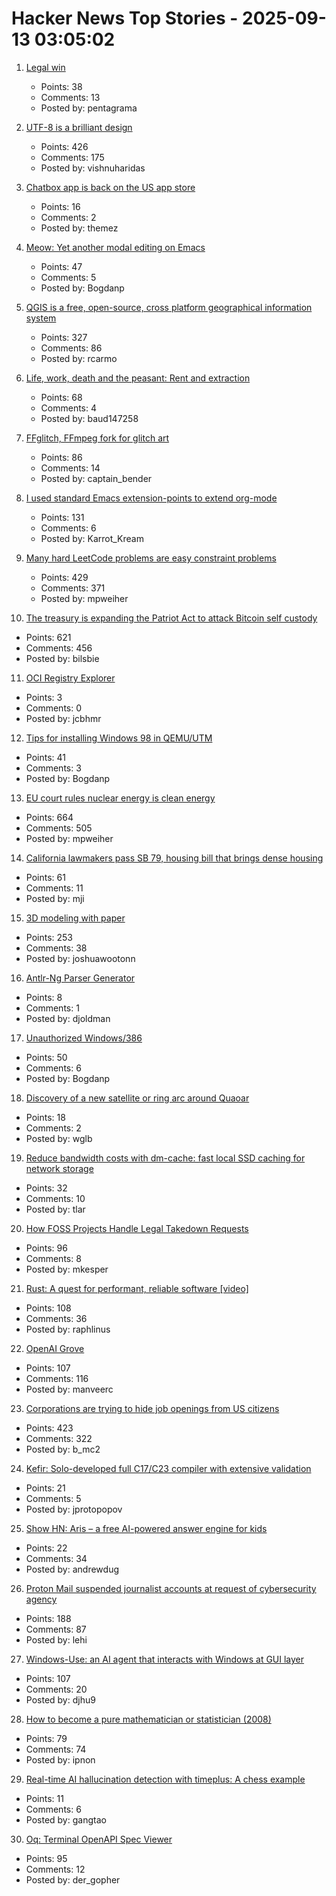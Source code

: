# Hacker News Top Stories - 2025-09-13 03:05:02

1. [Legal win](https://ma.tt/2025/09/legal-win/)
   - Points: 38
   - Comments: 13
   - Posted by: pentagrama

2. [UTF-8 is a brilliant design](https://iamvishnu.com/posts/utf8-is-brilliant-design)
   - Points: 426
   - Comments: 175
   - Posted by: vishnuharidas

3. [Chatbox app is back on the US app store](https://github.com/chatboxai/chatbox/issues/2644)
   - Points: 16
   - Comments: 2
   - Posted by: themez

4. [Meow: Yet another modal editing on Emacs](https://github.com/meow-edit/meow)
   - Points: 47
   - Comments: 5
   - Posted by: Bogdanp

5. [QGIS is a free, open-source, cross platform geographical information system](https://github.com/qgis/QGIS)
   - Points: 327
   - Comments: 86
   - Posted by: rcarmo

6. [Life, work, death and the peasant: Rent and extraction](https://acoup.blog/2025/09/12/collections-life-work-death-and-the-peasant-part-ivc-rent-and-extraction/)
   - Points: 68
   - Comments: 4
   - Posted by: baud147258

7. [FFglitch, FFmpeg fork for glitch art](https://ffglitch.org/gallery/)
   - Points: 86
   - Comments: 14
   - Posted by: captain_bender

8. [I used standard Emacs extension-points to extend org-mode](https://edoput.it/2025/04/16/emacs-paradigm-shift.html)
   - Points: 131
   - Comments: 6
   - Posted by: Karrot_Kream

9. [Many hard LeetCode problems are easy constraint problems](https://buttondown.com/hillelwayne/archive/many-hard-leetcode-problems-are-easy-constraint/)
   - Points: 429
   - Comments: 371
   - Posted by: mpweiher

10. [The treasury is expanding the Patriot Act to attack Bitcoin self custody](https://www.tftc.io/treasury-iexpanding-patriot-act/)
   - Points: 621
   - Comments: 456
   - Posted by: bilsbie

11. [OCI Registry Explorer](https://oci.dag.dev/)
   - Points: 3
   - Comments: 0
   - Posted by: jcbhmr

12. [Tips for installing Windows 98 in QEMU/UTM](https://sporks.space/2025/08/28/tips-for-installing-windows-98-in-qemu-utm/)
   - Points: 41
   - Comments: 3
   - Posted by: Bogdanp

13. [EU court rules nuclear energy is clean energy](https://www.weplanet.org/post/eu-court-rules-nuclear-energy-is-clean-energy)
   - Points: 664
   - Comments: 505
   - Posted by: mpweiher

14. [California lawmakers pass SB 79, housing bill that brings dense housing](https://www.latimes.com/california/story/2025-09-12/california-lawmakers-pass-sb-79-housing-bill-that-brings-dense-housing-to-transit-hubs)
   - Points: 61
   - Comments: 11
   - Posted by: mji

15. [3D modeling with paper](https://www.arvinpoddar.com/blog/3d-modeling-with-paper)
   - Points: 253
   - Comments: 38
   - Posted by: joshuawootonn

16. [Antlr-Ng Parser Generator](https://www.antlr-ng.org/)
   - Points: 8
   - Comments: 1
   - Posted by: djoldman

17. [Unauthorized Windows/386](https://virtuallyfun.com/2025/09/06/unauthorized-windows-386/)
   - Points: 50
   - Comments: 6
   - Posted by: Bogdanp

18. [Discovery of a new satellite or ring arc around Quaoar](https://phys.org/news/2025-09-discovery-moon-orbiting-mysterious-distant.html)
   - Points: 18
   - Comments: 2
   - Posted by: wglb

19. [Reduce bandwidth costs with dm-cache: fast local SSD caching for network storage](https://devcenter.upsun.com/posts/cut-aws-bandwidth-costs-95-with-dm-cache/)
   - Points: 32
   - Comments: 10
   - Posted by: tlar

20. [How FOSS Projects Handle Legal Takedown Requests](https://f-droid.org/2025/09/10/how-foss-projects-handle-legal-takedown-requests.html)
   - Points: 96
   - Comments: 8
   - Posted by: mkesper

21. [Rust: A quest for performant, reliable software [video]](https://www.youtube.com/watch?v=k_-6KI3m31M)
   - Points: 108
   - Comments: 36
   - Posted by: raphlinus

22. [OpenAI Grove](https://openai.com/index/openai-grove/)
   - Points: 107
   - Comments: 116
   - Posted by: manveerc

23. [Corporations are trying to hide job openings from US citizens](https://thehill.com/opinion/finance/5498346-corporate-america-has-been-trying-to-hide-job-openings-now-it-is-failing/)
   - Points: 423
   - Comments: 322
   - Posted by: b_mc2

24. [Kefir: Solo-developed full C17/C23 compiler with extensive validation](https://kefir.protopopov.lv/posts/announce0.html)
   - Points: 21
   - Comments: 5
   - Posted by: jprotopopov

25. [Show HN: Aris – a free AI-powered answer engine for kids](https://www.aris.chat)
   - Points: 22
   - Comments: 34
   - Posted by: andrewdug

26. [Proton Mail suspended journalist accounts at request of cybersecurity agency](https://theintercept.com/2025/09/12/proton-mail-journalist-accounts-suspended/)
   - Points: 188
   - Comments: 87
   - Posted by: lehi

27. [Windows-Use: an AI agent that interacts with Windows at GUI layer](https://github.com/CursorTouch/Windows-Use)
   - Points: 107
   - Comments: 20
   - Posted by: djhu9

28. [How to become a pure mathematician or statistician (2008)](http://hbpms.blogspot.com/)
   - Points: 79
   - Comments: 74
   - Posted by: ipnon

29. [Real-time AI hallucination detection with timeplus: A chess example](https://www.timeplus.com/post/ai-chess-hallucination-detection)
   - Points: 11
   - Comments: 6
   - Posted by: gangtao

30. [Oq: Terminal OpenAPI Spec Viewer](https://github.com/plutov/oq)
   - Points: 95
   - Comments: 12
   - Posted by: der_gopher

